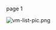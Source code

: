 page 1

![vm-list-pic.png](https://docs-api-qa.cloudlabs.ai/repos/raw.githubusercontent.com/AzharSpektra/samplerepo/main/18980pTGDqkev/images/vm-list-pic.png?token=8b2t1Sg45N8JBe8QNwBlyhJq)

<question source="labguidepage001AqzMAq6w" />
<grouped-questions source="labguidepage001cZ2b4e0P" />
